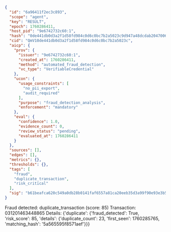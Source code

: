 ```json
{
  "id": "6a96411f2ec3c893",
  "scope": "agent",
  "key": "RESULT",
  "epoch": 1760286411,
  "host_pid": "9e6742732c60:1",
  "hash": "0de441db0d3a2f1d58fd984c0d6c0bc7b2a5023c9d947a48dcdab2047006711d",
  "cid": "QmV10de441db0d3a2f1d58fd984c0d6c0bc7b2a5023c",
  "aicp": {
    "prov": {
      "issuer": "9e6742732c60:1",
      "created_at": 1760286411,
      "method": "automated_fraud_detection",
      "vc_type": "VerifiableCredential"
    },
    "ucon": {
      "usage_constraints": [
        "no_pii_export",
        "audit_required"
      ],
      "purpose": "fraud_detection_analysis",
      "enforcement": "mandatory"
    },
    "eval": {
      "confidence": 1.0,
      "evidence_count": 0,
      "review_status": "pending",
      "evaluated_at": 1760286411
    }
  },
  "sources": [],
  "edges": [],
  "metrics": {},
  "thresholds": {},
  "tags": [
    "fraud",
    "duplicate_transaction",
    "risk_critical"
  ],
  "sig": "b61beafca620c549a0db28b0141faf6557a81ca20eeb35d3a99f90e93e3b52b3"
}
```

Fraud detected: duplicate_transaction (score: 85)
Transaction: 031201463448865
Details: {'duplicate': {'fraud_detected': True, 'risk_score': 85, 'details': {'duplicate_count': 23, 'first_seen': 1760285765, 'matching_hash': '5a565595f8571aef'}}}